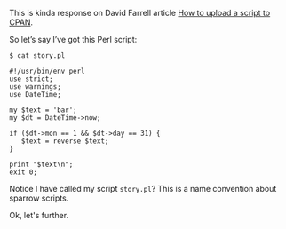This is kinda response on David Farrell article [How to upload a script to CPAN](http://perltricks.com/article/how-to-upload-a-script-to-cpan/).


So let’s say I’ve got this Perl script:

```
$ cat story.pl

#!/usr/bin/env perl
use strict;
use warnings;
use DateTime;

my $text = 'bar';
my $dt = DateTime->now;

if ($dt->mon == 1 && $dt->day == 31) {
   $text = reverse $text;
}

print "$text\n";
exit 0;
```

Notice I have called my script `story.pl`? This is a name convention about sparrow scripts.

Ok, let's further.


